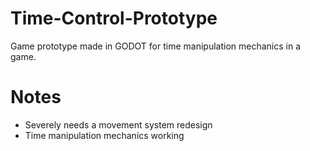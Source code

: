 # Time-Control-Prototype
Game prototype made in GODOT for time manipulation mechanics in a game.

# Notes
- Severely needs a movement system redesign
- Time manipulation mechanics working
